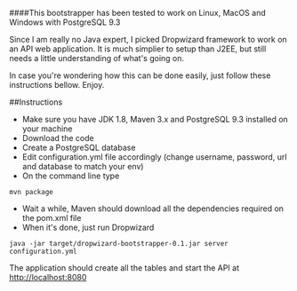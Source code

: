 ####This bootstrapper has been tested to work on Linux, MacOS and Windows with PostgreSQL 9.3

Since I am really no Java expert, I picked Dropwizard framework to work on an API web application. It is much simplier
to setup than J2EE, but still needs a little understanding of what's going on.

In case you're wondering how this can be done easily, just follow these instructions bellow. Enjoy.

##Instructions

* Make sure you have JDK 1.8, Maven 3.x and PostgreSQL 9.3 installed on your machine
* Download the code
* Create a PostgreSQL database
* Edit configuration.yml file accordingly (change username, password, url and database to match your env)
* On the command line type

```
mvn package
```

* Wait a while, Maven should download all the dependencies required on the pom.xml file
* When it's done, just run Dropwizard

```
java -jar target/dropwizard-bootstrapper-0.1.jar server configuration.yml
```

The application should create all the tables and start the API at [http://localhost:8080](http://localhost:8080)
